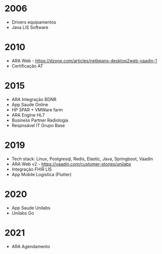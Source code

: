 
# 2006
- Drivers equipamentos
- Java LIS Software

# 2010
- ARA Web - https://dzone.com/articles/netbeans-desktop2web-vaadin-1
- Certificação AT

# 2015
- ARA Integração BDNR 
- App Saude Online
- HP 3PAR + VMWare farm
- ARA Engine HL7
- Business Partner Radiologia 
- Respnsável IT Grupo Base  

# 2019
- Tech stack: Linux, Postgresql, Redis, Elastic, Java, Springboot, Vaadin 
- ARA Web v2 - https://vaadin.com/customer-stories/unilabs
- Integração FHIR LIS 
- App Mobile Logistica (Flutter)

# 2020
- App Saude Unilabs
- Unilabs Go

# 2021
- ARA Agendamento

